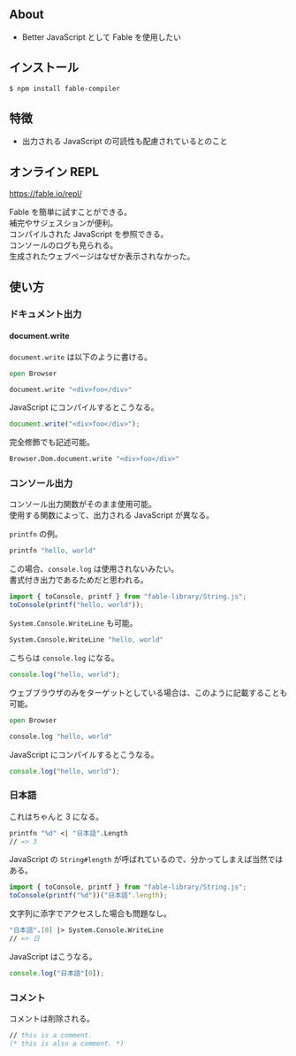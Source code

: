 
## About

- Better JavaScript として Fable を使用したい

## インストール

````sh
$ npm install fable-compiler
````

## 特徴

- 出力される JavaScript の可読性も配慮されているとのこと

## オンライン REPL

https://fable.io/repl/

Fable を簡単に試すことができる。  
補完やサジェスションが便利。  
コンパイルされた JavaScript を参照できる。  
コンソールのログも見られる。  
生成されたウェブページはなぜか表示されなかった。

## 使い方

### ドキュメント出力

#### document.write

`document.write` は以下のように書ける。

````fsharp
open Browser

document.write "<div>foo</div>"
````

JavaScript にコンパイルするとこうなる。

````javascript
document.write("<div>foo</div>");
````

完全修飾でも記述可能。

````fsharp
Browser.Dom.document.write "<div>foo</div>"
````

### コンソール出力

コンソール出力関数がそのまま使用可能。  
使用する関数によって、出力される JavaScript が異なる。

`printfn` の例。

````fsharp
printfn "hello, world"
````

この場合、`console.log` は使用されないみたい。  
書式付き出力であるためだと思われる。

````javascript
import { toConsole, printf } from "fable-library/String.js";
toConsole(printf("hello, world"));
````

`System.Console.WriteLine` も可能。

````fsharp
System.Console.WriteLine "hello, world"
````

こちらは `console.log` になる。

````javascript
console.log("hello, world");
````

ウェブブラウザのみをターゲットとしている場合は、このように記載することも可能。

````fsharp
open Browser

console.log "hello, world"
````

JavaScript にコンパイルするとこうなる。

````javascript
console.log("hello, world");
````

### 日本語

これはちゃんと 3 になる。

````fsharp
printfn "%d" <| "日本語".Length
// => 3
````

JavaScript の `String#length` が呼ばれているので、分かってしまえば当然ではある。

````javascript
import { toConsole, printf } from "fable-library/String.js";
toConsole(printf("%d"))("日本語".length);
````

文字列に添字でアクセスした場合も問題なし。

````fsharp
"日本語".[0] |> System.Console.WriteLine
// => 日
````

JavaScript はこうなる。

````javascript
console.log("日本語"[0]);
````

### コメント

コメントは削除される。

````fsharp
// this is a comment.
(* this is also a comment. *)
````
